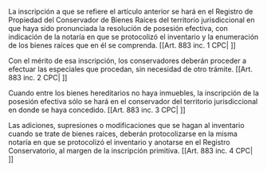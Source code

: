 La inscripción a que se refiere el artículo anterior se hará en el Registro de Propiedad del Conservador de Bienes Raíces del territorio jurisdiccional en que haya sido pronunciada la resolución de posesión efectiva, con indicación de la notaría en que se protocolizó el inventario y la enumeración de los bienes raíces que en él se comprenda. [[Art. 883 inc. 1 CPC| ]]

Con el mérito de esa inscripción, los conservadores deberán proceder a efectuar las especiales que procedan, sin necesidad de otro trámite. [[Art. 883 inc. 2 CPC| ]]

Cuando entre los bienes hereditarios no haya inmuebles, la inscripción de la posesión efectiva sólo se hará en el conservador del territorio jurisdiccional en donde se haya concedido. [[Art. 883 inc. 3 CPC| ]]

Las adiciones, supresiones o modificaciones que se hagan al inventario cuando se trate de bienes raíces, deberán protocolizarse en la misma notaría en que se protocolizó el inventario y anotarse en el Registro Conservatorio, al margen de la inscripción primitiva. [[Art. 883 inc. 4 CPC| ]]